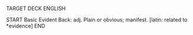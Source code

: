 TARGET DECK
ENGLISH

START
Basic
Evident
Back: adj. Plain or obvious; manifest. [latin: related to *evidence]
END
